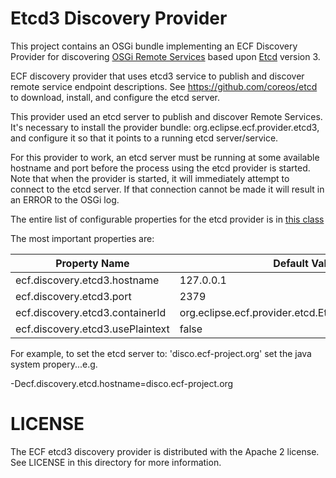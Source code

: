 # Etcd3 Discovery Provider

This project contains an OSGi bundle implementing an ECF Discovery Provider for discovering [OSGi Remote Services](https://wiki.eclipse.org/OSGi_Remote_Services_and_ECF) based upon [Etcd](https://etcd.io/) version 3.

ECF discovery provider that uses etcd3 service to publish and discover remote service endpoint descriptions.   See https://github.com/coreos/etcd to download, install, and configure the etcd server.   

This provider used an etcd server to publish and discover Remote Services.   It's necessary to install the provider bundle:  org.eclipse.ecf.provider.etcd3, and configure it so that it points to a running etcd server/service.

For this provider to work, an etcd server must be running at some available hostname and port before the process using the etcd provider is started.  Note that when the provider is started, it will immediately attempt to connect to the etcd server.  If that connection cannot be made it will result in an ERROR to the OSGi log.

The entire list of configurable properties for the etcd provider is in [this class](https://github.com/ECF/etcd-provider/blob/master/bundles/org.eclipse.ecf.provider.etcd/src/org/eclipse/ecf/provider/etcd/EtcdDiscoveryContainerConfig.java)

The most important properties are:

| Property Name | Default Value |
| --- | --- |
| ecf.discovery.etcd3.hostname | 127.0.0.1 |
| ecf.discovery.etcd3.port | 2379 |
| ecf.discovery.etcd3.containerId | org.eclipse.ecf.provider.etcd.EtcdDiscoveryContainer |
| ecf.discovery.etcd3.usePlaintext | false |

For example, to set the etcd server to:  'disco.ecf-project.org' set the java system propery...e.g. 

<other java start params> -Decf.discovery.etcd.hostname=disco.ecf-project.org

LICENSE
=======

The ECF etcd3 discovery provider is distributed with the Apache 2 license. See LICENSE in this directory for more
information.

